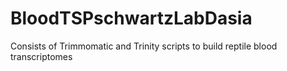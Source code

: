 # BloodTSPschwartzLabDasia
Consists of Trimmomatic and Trinity scripts to build reptile blood transcriptomes
